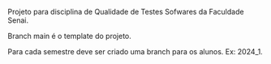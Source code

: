 Projeto para disciplina de Qualidade de Testes Sofwares da Faculdade Senai.

Branch main é o template do projeto.

Para cada semestre deve ser criado uma branch para os alunos. Ex: 2024_1.
